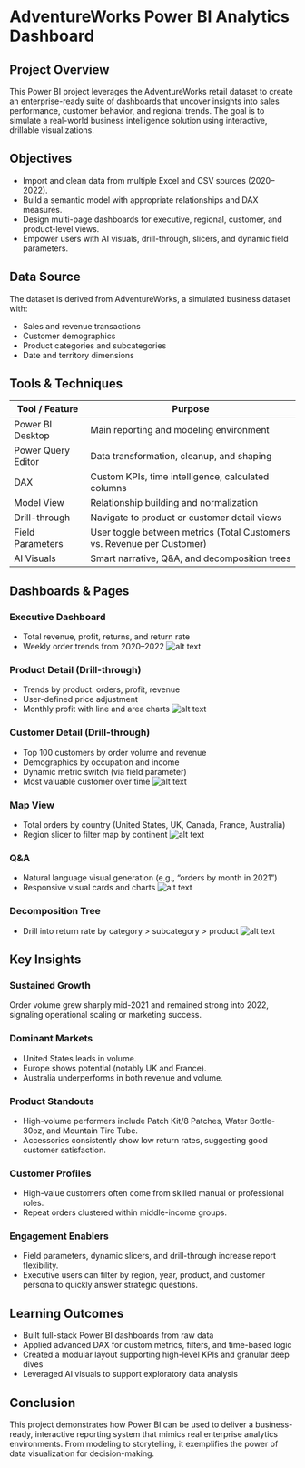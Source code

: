 #  AdventureWorks Power BI Analytics Dashboard

##  Project Overview
This Power BI project leverages the AdventureWorks retail dataset to create an enterprise-ready suite of dashboards that uncover insights into sales performance, customer behavior, and regional trends. The goal is to simulate a real-world business intelligence solution using interactive, drillable visualizations.

##  Objectives
- Import and clean data from multiple Excel and CSV sources (2020–2022).
- Build a semantic model with appropriate relationships and DAX measures.
- Design multi-page dashboards for executive, regional, customer, and product-level views.
- Empower users with AI visuals, drill-through, slicers, and dynamic field parameters.

##  Data Source
The dataset is derived from AdventureWorks, a simulated business dataset with:
- Sales and revenue transactions
- Customer demographics
- Product categories and subcategories
- Date and territory dimensions

##  Tools & Techniques

| Tool / Feature       | Purpose                                                   |
|----------------------|-----------------------------------------------------------|
| Power BI Desktop     | Main reporting and modeling environment                   |
| Power Query Editor   | Data transformation, cleanup, and shaping                |
| DAX                  | Custom KPIs, time intelligence, calculated columns        |
| Model View           | Relationship building and normalization                   |
| Drill-through        | Navigate to product or customer detail views              |
| Field Parameters     | User toggle between metrics (Total Customers vs. Revenue per Customer) |
| AI Visuals           | Smart narrative, Q&A, and decomposition trees             |

##  Dashboards & Pages

###  Executive Dashboard
- Total revenue, profit, returns, and return rate
- Weekly order trends from 2020–2022
![alt text](<2. Exec Dashboard.JPG>)

###  Product Detail (Drill-through)
- Trends by product: orders, profit, revenue
- User-defined price adjustment
- Monthly profit with line and area charts
![alt text](<5. Product Detail (1).JPG>)

###  Customer Detail (Drill-through)
- Top 100 customers by order volume and revenue
- Demographics by occupation and income
- Dynamic metric switch (via field parameter)
- Most valuable customer over time
![alt text](<6. Customer Detail.JPG>)

###  Map View
- Total orders by country (United States, UK, Canada, France, Australia)
- Region slicer to filter map by continent
![alt text](<4. Map.JPG>)

###  Q&A
- Natural language visual generation (e.g., “orders by month in 2021”)
- Responsive visual cards and charts
![alt text](<4. Map-1.JPG>)

###  Decomposition Tree
- Drill into return rate by category > subcategory > product
![alt text](<4. Map-2.JPG>)

##  Key Insights

### Sustained Growth
Order volume grew sharply mid-2021 and remained strong into 2022, signaling operational scaling or marketing success.

### Dominant Markets
- United States leads in volume.
- Europe shows potential (notably UK and France).
- Australia underperforms in both revenue and volume.

### Product Standouts
- High-volume performers include Patch Kit/8 Patches,  Water Bottle-30oz, and Mountain Tire Tube.
- Accessories consistently show low return rates, suggesting good customer satisfaction.

### Customer Profiles
- High-value customers often come from skilled manual or professional roles.
- Repeat orders clustered within middle-income groups.

### Engagement Enablers
- Field parameters, dynamic slicers, and drill-through increase report flexibility.
- Executive users can filter by region, year, product, and customer persona to quickly answer strategic questions.

##  Learning Outcomes
- Built full-stack Power BI dashboards from raw data
- Applied advanced DAX for custom metrics, filters, and time-based logic
- Created a modular layout supporting high-level KPIs and granular deep dives
- Leveraged AI visuals to support exploratory data analysis

## Conclusion
This project demonstrates how Power BI can be used to deliver a business-ready, interactive reporting system that mimics real enterprise analytics environments. From modeling to storytelling, it exemplifies the power of data visualization for decision-making.
